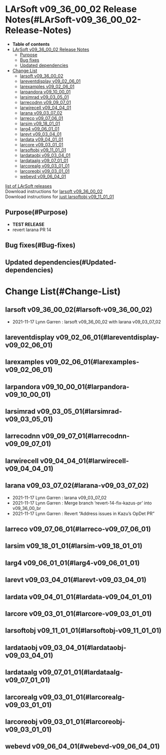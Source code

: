 LArSoft v09\_36\_00\_02 Release Notes(#LArSoft-v09_36_00_02-Release-Notes)
=============================================================================

-   **Table of contents**
-   [LArSoft v09\_36\_00\_02 Release Notes](#LArSoft-v09_36_00_02-Release-Notes)
    -   [Purpose](#Purpose)
    -   [Bug fixes](#Bug-fixes)
    -   [Updated dependencies](#Updated-dependencies)
-   [Change List](#Change-List)
    -   [larsoft v09\_36\_00\_02](#larsoft-v09_36_00_02)
    -   [lareventdisplay v09\_02\_06\_01](#lareventdisplay-v09_02_06_01)
    -   [larexamples v09\_02\_06\_01](#larexamples-v09_02_06_01)
    -   [larpandora v09\_10\_00\_01](#larpandora-v09_10_00_01)
    -   [larsimrad v09\_03\_05\_01](#larsimrad-v09_03_05_01)
    -   [larrecodnn v09\_09\_07\_01](#larrecodnn-v09_09_07_01)
    -   [larwirecell v09\_04\_04\_01](#larwirecell-v09_04_04_01)
    -   [larana v09\_03\_07\_02](#larana-v09_03_07_02)
    -   [larreco v09\_07\_06\_01](#larreco-v09_07_06_01)
    -   [larsim v09\_18\_01\_01](#larsim-v09_18_01_01)
    -   [larg4 v09\_06\_01\_01](#larg4-v09_06_01_01)
    -   [larevt v09\_03\_04\_01](#larevt-v09_03_04_01)
    -   [lardata v09\_04\_01\_01](#lardata-v09_04_01_01)
    -   [larcore v09\_03\_01\_01](#larcore-v09_03_01_01)
    -   [larsoftobj v09\_11\_01\_01](#larsoftobj-v09_11_01_01)
    -   [lardataobj v09\_03\_04\_01](#lardataobj-v09_03_04_01)
    -   [lardataalg v09\_07\_01\_01](#lardataalg-v09_07_01_01)
    -   [larcorealg v09\_03\_01\_01](#larcorealg-v09_03_01_01)
    -   [larcoreobj v09\_03\_01\_01](#larcoreobj-v09_03_01_01)
    -   [webevd v09\_06\_04\_01](#webevd-v09_06_04_01)

[list of LArSoft releases](LArSoft_release_list)\
Download instructions for [larsoft v09\_36\_00\_02](http://scisoft.fnal.gov/scisoft/bundles/larsoft/v09_36_00_02/larsoft-v09_36_00_02.html)\
Download instructions for [just larsoftobj v09\_11\_01\_01](http://scisoft.fnal.gov/scisoft/bundles/larsoftobj/v09_11_01_01/larsoftobj-v09_11_01_01.html)

Purpose(#Purpose)
--------------------

-   **TEST RELEASE**
-   revert larana PR 14

Bug fixes(#Bug-fixes)
------------------------

Updated dependencies(#Updated-dependencies)
----------------------------------------------

Change List(#Change-List)
============================

larsoft v09\_36\_00\_02(#larsoft-v09_36_00_02)
-------------------------------------------------

-   2021-11-17 Lynn Garren : larsoft v09\_36\_00\_02 with larana v09\_03\_07\_02

lareventdisplay v09\_02\_06\_01(#lareventdisplay-v09_02_06_01)
-----------------------------------------------------------------

larexamples v09\_02\_06\_01(#larexamples-v09_02_06_01)
---------------------------------------------------------

larpandora v09\_10\_00\_01(#larpandora-v09_10_00_01)
-------------------------------------------------------

larsimrad v09\_03\_05\_01(#larsimrad-v09_03_05_01)
-----------------------------------------------------

larrecodnn v09\_09\_07\_01(#larrecodnn-v09_09_07_01)
-------------------------------------------------------

larwirecell v09\_04\_04\_01(#larwirecell-v09_04_04_01)
---------------------------------------------------------

larana v09\_03\_07\_02(#larana-v09_03_07_02)
-----------------------------------------------

-   2021-11-17 Lynn Garren : larana v09\_03\_07\_02
-   2021-11-17 Lynn Garren : Merge branch ‘revert-14-fix-kazus-pr’ into v09\_36\_00\_br
-   2021-11-17 Lynn Garren : Revert “Address issues in Kazu’s OpDet PR”

larreco v09\_07\_06\_01(#larreco-v09_07_06_01)
-------------------------------------------------

larsim v09\_18\_01\_01(#larsim-v09_18_01_01)
-----------------------------------------------

larg4 v09\_06\_01\_01(#larg4-v09_06_01_01)
---------------------------------------------

larevt v09\_03\_04\_01(#larevt-v09_03_04_01)
-----------------------------------------------

lardata v09\_04\_01\_01(#lardata-v09_04_01_01)
-------------------------------------------------

larcore v09\_03\_01\_01(#larcore-v09_03_01_01)
-------------------------------------------------

larsoftobj v09\_11\_01\_01(#larsoftobj-v09_11_01_01)
-------------------------------------------------------

lardataobj v09\_03\_04\_01(#lardataobj-v09_03_04_01)
-------------------------------------------------------

lardataalg v09\_07\_01\_01(#lardataalg-v09_07_01_01)
-------------------------------------------------------

larcorealg v09\_03\_01\_01(#larcorealg-v09_03_01_01)
-------------------------------------------------------

larcoreobj v09\_03\_01\_01(#larcoreobj-v09_03_01_01)
-------------------------------------------------------

webevd v09\_06\_04\_01(#webevd-v09_06_04_01)
-----------------------------------------------
